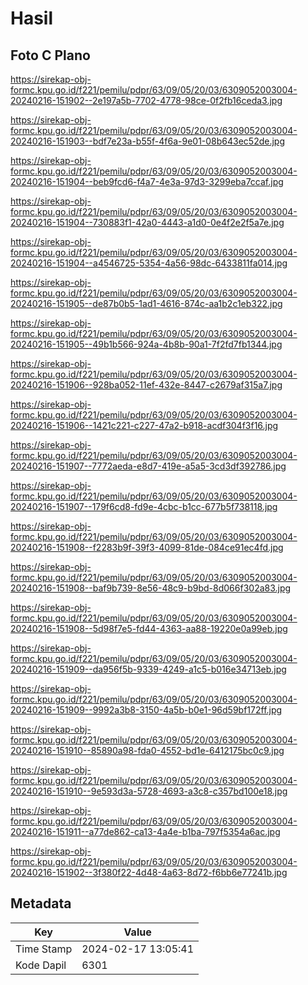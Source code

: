 # Hasil

## Foto C Plano

https://sirekap-obj-formc.kpu.go.id/f221/pemilu/pdpr/63/09/05/20/03/6309052003004-20240216-151902--2e197a5b-7702-4778-98ce-0f2fb16ceda3.jpg

https://sirekap-obj-formc.kpu.go.id/f221/pemilu/pdpr/63/09/05/20/03/6309052003004-20240216-151903--bdf7e23a-b55f-4f6a-9e01-08b643ec52de.jpg

https://sirekap-obj-formc.kpu.go.id/f221/pemilu/pdpr/63/09/05/20/03/6309052003004-20240216-151904--beb9fcd6-f4a7-4e3a-97d3-3299eba7ccaf.jpg

https://sirekap-obj-formc.kpu.go.id/f221/pemilu/pdpr/63/09/05/20/03/6309052003004-20240216-151904--730883f1-42a0-4443-a1d0-0e4f2e2f5a7e.jpg

https://sirekap-obj-formc.kpu.go.id/f221/pemilu/pdpr/63/09/05/20/03/6309052003004-20240216-151904--a4546725-5354-4a56-98dc-6433811fa014.jpg

https://sirekap-obj-formc.kpu.go.id/f221/pemilu/pdpr/63/09/05/20/03/6309052003004-20240216-151905--de87b0b5-1ad1-4616-874c-aa1b2c1eb322.jpg

https://sirekap-obj-formc.kpu.go.id/f221/pemilu/pdpr/63/09/05/20/03/6309052003004-20240216-151905--49b1b566-924a-4b8b-90a1-7f2fd7fb1344.jpg

https://sirekap-obj-formc.kpu.go.id/f221/pemilu/pdpr/63/09/05/20/03/6309052003004-20240216-151906--928ba052-11ef-432e-8447-c2679af315a7.jpg

https://sirekap-obj-formc.kpu.go.id/f221/pemilu/pdpr/63/09/05/20/03/6309052003004-20240216-151906--1421c221-c227-47a2-b918-acdf304f3f16.jpg

https://sirekap-obj-formc.kpu.go.id/f221/pemilu/pdpr/63/09/05/20/03/6309052003004-20240216-151907--7772aeda-e8d7-419e-a5a5-3cd3df392786.jpg

https://sirekap-obj-formc.kpu.go.id/f221/pemilu/pdpr/63/09/05/20/03/6309052003004-20240216-151907--179f6cd8-fd9e-4cbc-b1cc-677b5f738118.jpg

https://sirekap-obj-formc.kpu.go.id/f221/pemilu/pdpr/63/09/05/20/03/6309052003004-20240216-151908--f2283b9f-39f3-4099-81de-084ce91ec4fd.jpg

https://sirekap-obj-formc.kpu.go.id/f221/pemilu/pdpr/63/09/05/20/03/6309052003004-20240216-151908--baf9b739-8e56-48c9-b9bd-8d066f302a83.jpg

https://sirekap-obj-formc.kpu.go.id/f221/pemilu/pdpr/63/09/05/20/03/6309052003004-20240216-151908--5d98f7e5-fd44-4363-aa88-19220e0a99eb.jpg

https://sirekap-obj-formc.kpu.go.id/f221/pemilu/pdpr/63/09/05/20/03/6309052003004-20240216-151909--da956f5b-9339-4249-a1c5-b016e34713eb.jpg

https://sirekap-obj-formc.kpu.go.id/f221/pemilu/pdpr/63/09/05/20/03/6309052003004-20240216-151909--9992a3b8-3150-4a5b-b0e1-96d59bf172ff.jpg

https://sirekap-obj-formc.kpu.go.id/f221/pemilu/pdpr/63/09/05/20/03/6309052003004-20240216-151910--85890a98-fda0-4552-bd1e-6412175bc0c9.jpg

https://sirekap-obj-formc.kpu.go.id/f221/pemilu/pdpr/63/09/05/20/03/6309052003004-20240216-151910--9e593d3a-5728-4693-a3c8-c357bd100e18.jpg

https://sirekap-obj-formc.kpu.go.id/f221/pemilu/pdpr/63/09/05/20/03/6309052003004-20240216-151911--a77de862-ca13-4a4e-b1ba-797f5354a6ac.jpg

https://sirekap-obj-formc.kpu.go.id/f221/pemilu/pdpr/63/09/05/20/03/6309052003004-20240216-151902--3f380f22-4d48-4a63-8d72-f6bb6e77241b.jpg


## Metadata

| Key        | Value               |
| ---------- | ------------------- |
| Time Stamp | 2024-02-17 13:05:41 |
| Kode Dapil | 6301                |




